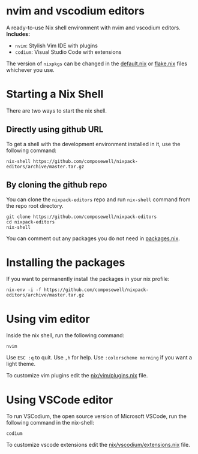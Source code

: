 # nvim and vscodium editors

A ready-to-use Nix shell environment with nvim and vscodium editors.
**Includes:**

* `nvim`: Stylish Vim IDE with plugins
* `codium`: Visual Studio Code with extensions

The version of `nixpkgs` can be changed in the [default.nix](default.nix) or
[flake.nix](flake.nix) files whichever you use.

# Starting a Nix Shell

There are two ways to start the nix shell.

## Directly using github URL

To get a shell with the development environment installed in it, use the
following command:

```
nix-shell https://github.com/composewell/nixpack-editors/archive/master.tar.gz
```

## By cloning the github repo

You can clone the `nixpack-editors` repo and run `nix-shell`
command from the repo root directory.

```
git clone https://github.com/composewell/nixpack-editors
cd nixpack-editors
nix-shell
```

You can comment out any packages you do not need in
[packages.nix](packages.nix).

# Installing the packages

If you want to permanently install the packages in your nix profile:

```
nix-env -i -f https://github.com/composewell/nixpack-editors/archive/master.tar.gz
```

# Using vim editor

Inside the nix shell, run the following command:

```
nvim
```

Use `ESC :q` to quit.
Use `,h` for help.
Use `:colorscheme morning` if you want a light theme.

To customize vim plugins edit the [nix/vim/plugins.nix](nix/vim/plugins.nix) file.

# Using VSCode editor

To run VSCodium, the open source version of Microsoft VSCode, run the
following command in the nix-shell:

```
codium
```

To customize vscode extensions edit the [nix/vscodium/extensions.nix](nix/vscodium/extensions.nix) file.
